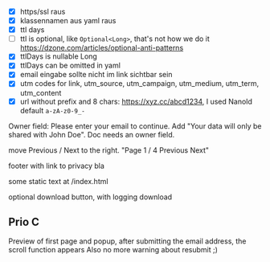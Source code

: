 - [x] https/ssl raus
- [x] klassennamen aus yaml raus
- [x] ttl days
- [ ] ttl is optional, like `Optional<Long>`, that's not how we do it https://dzone.com/articles/optional-anti-patterns
- [x] ttlDays is nullable Long
- [x] ttlDays can be omitted in yaml
- [x] email eingabe sollte nicht im link sichtbar sein
- [X] utm codes for link, utm_source, utm_campaign, utm_medium, utm_term, utm_content
- [x] url without prefix and 8 chars: https://xyz.cc/abcd1234, I used NanoId default `a-zA-z0-9_-`

Owner field: Please enter your email to continue. Add "Your data will only be shared with John Doe".
Doc needs an owner field.

move Previous / Next to the right. "Page 1 / 4 Previous Next"

footer with link to privacy bla

some static text at /index.html

optional download button, with logging download

## Prio C

Preview of first page and popup, after submitting the email address, the scroll function appears
Also no more warning about resubmit ;)
